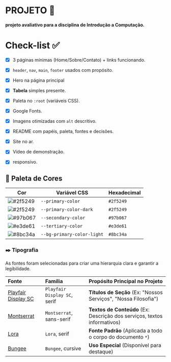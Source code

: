 # PROJETO 🚀
#### projeto avaliativo para a disciplina de Introdução a Computação.

# Check-list ✅

- [x]  3 páginas mínimas (Home/Sobre/Contato) + links funcionando.
- [x]  `header`, `nav`, `main`, `footer` usados com propósito.
- [x]  Hero na página principal
- [x]  **Tabela** simples presente.
- [x]  Paleta no `:root` (variáveis CSS).
- [x]  Google Fonts.
- [x]  Imagens otimizadas com `alt` descritivo.
- [x]  README com papéis, paleta, fontes e decisões.
- [x]  Site no ar.
- [x]  Vídeo de demonstração.

- [x]  responsivo.

## 🎨 Paleta de Cores

| Cor                 | Variável CSS                  | Hexadecimal |
| ------------------- | ----------------------------- | ----------- |
| ![#2f5249](https://placehold.co/15x15/2f5249/2f5249.png) | `--primary-color`             | `#2f5249`   |
| ![#2f5249](https://placehold.co/15x15/2f5249/2f5249.png) | `--primary-color-dark`        | `#2f5249`   |
| ![#97b067](https://placehold.co/15x15/97b067/97b067.png) | `--secondary-color`           | `#97b067`   |
| ![#e3de61](https://placehold.co/15x15/e3de61/e3de61.png) | `--tertiary-color`            | `#e3de61`   |
| ![#8bc34a](httpshttps://placehold.co/15x15/8bc34a/8bc34a.png) | `--bg-primary-color-light`    | `#8bc34a`   |

### ✒️ Tipografia

As fontes foram selecionadas para criar uma hierarquia clara e garantir a legibilidade.

| Fonte | Família | Propósito Principal no Projeto |
| :--- | :--- | :--- |
| [Playfair Display SC](https://fonts.google.com/specimen/Playfair+Display+SC) | `Playfair Display SC`, serif | **Títulos de Seção** (Ex: "Nossos Serviços", "Nossa Filosofia") |
| [Montserrat](https://fonts.google.com/specimen/Montserrat) | `Montserrat`, sans-serif | **Textos de Conteúdo** (Ex: Descrição dos serviços, textos informativos) |
| [Lora](https://fonts.google.com/specimen/Lora) | `Lora`, serif | **Fonte Padrão** (Aplicada a todo o corpo do documento `*`) |
| [Bungee](https://fonts.google.com/specimen/Bungee) | `Bungee`, cursive | **Uso Especial** (Disponível para destaque) |
